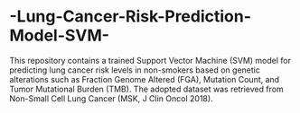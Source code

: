 # -Lung-Cancer-Risk-Prediction-Model-SVM-
This repository contains a trained Support Vector Machine (SVM) model for predicting lung cancer risk levels in non-smokers based on genetic alterations such as Fraction Genome Altered (FGA), Mutation Count, and Tumor Mutational Burden (TMB). The adopted dataset was retrieved from Non-Small Cell Lung Cancer (MSK, J Clin Oncol 2018).
